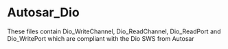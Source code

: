 # Autosar_Dio
These files contain Dio_WriteChannel, Dio_ReadChannel, Dio_ReadPort and Dio_WritePort which are compliant with the Dio SWS from Autosar
